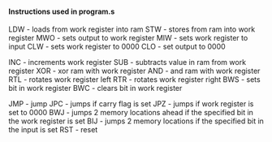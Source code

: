 #### Instructions used in program.s

LDW - loads from work register into ram
STW - stores from ram into work register
MWO - sets output to work register
MIW - sets work register to input
CLW - sets work register to 0000
CLO - set output to 0000

INC - increments work register
SUB - subtracts value in ram from work register
XOR - xor ram with work register
AND - and ram with work register
RTL - rotates work register left
RTR - rotates work register right
BWS - sets bit in work register
BWC - clears bit in work register

JMP - jump
JPC - jumps if carry flag is set
JPZ - jumps if work register is set to 0000
BWJ - jumps 2 memory locations ahead if the specified bit in the work register is set
BIJ - jumps 2 memory locations if the specified bit in the input is set
RST - reset
